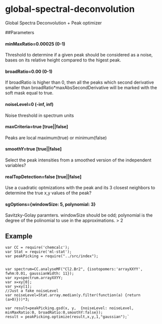 # global-spectral-deconvolution

Global Spectra Deconvolution + Peak optimizer

##Parameters

#### minMaxRatio=0.00025 (0-1)
Threshold to determine if a given peak should be considered as a noise, bases on its relative height compared to the higest peak.

#### broadRatio=0.00  (0-1)
If broadRatio is higher than 0, then all the peaks which second derivative smaller than broadRatio*maxAbsSecondDerivative will be marked with the soft mask equal to true.

#### noiseLevel=0 (-inf, inf)
Noise threshold in spectrum units

#### maxCriteria=true  [true||false]
Peaks are local maximum(true) or minimum(false)

#### smoothY=true [true||false]
Select the peak intensities from a smoothed version of the independent variables?

#### realTopDetection=false [true||false]
Use a cuadratic optmizations with the peak and its 3 closest neighbors to determine the true x,y values of the peak?

#### sgOptions={windowSize: 5, polynomial: 3}
Savitzky-Golay paramters. windowSize should be odd; polynomial is the degree of the polinomial to use in the approximations. > 2

## Example
```
var CC = require('chemcalc');
var Stat = require('ml-stat');
var peakPicking = require("../src/index");


var spectrum=CC.analyseMF("Cl2.Br2", {isotopomers:'arrayXXYY', fwhm:0.01, gaussianWidth: 11});
var xy=spectrum.arrayXXYY;
var x=xy[0];
var y=xy[1];
//Just a fake noiseLevel
var noiseLevel=Stat.array.median(y.filter(function(a) {return (a>0)}))*3;

var result=peakPicking.gsd(x, y,  {noiseLevel: noiseLevel, minMaxRatio:0, broadRatio:0,smoothY:false});
result = peakPicking.optimize(result,x,y,1,"gaussian");`
```

